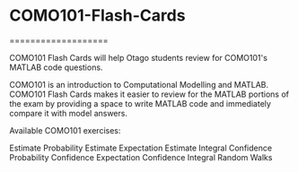 COMO101-Flash-Cards
===================
===================

COMO101 Flash Cards will help Otago students review for COMO101's MATLAB code questions.

COMO101 is an introduction to Computational Modelling and MATLAB.
COMO101 Flash Cards makes it easier to review for the MATLAB portions of the exam
by providing a space to write MATLAB code and immediately compare it with model answers.

Available COMO101 exercises:

Estimate Probability
Estimate Expectation
Estimate Integral
Confidence Probability
Confidence Expectation
Confidence Integral
Random Walks


